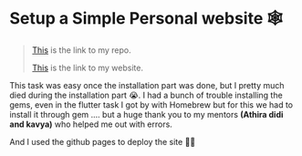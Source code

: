 # Setup a Simple Personal website 🕸 

> [This](https://github.com/PranavKrishnan007/PranavKrishnan007.github.io) is the link to my repo.
> 
>[This](https://pranavkrishnan007.github.io/) is the link to my website.

This task was easy once the installation part was done, but I pretty much died during the installation part 😭. I had a bunch of trouble installing the gems, even in the flutter task I got by with Homebrew but for this we had to install it through 
gem .... but a huge thank you to my mentors **(Athira didi and kavya)** who helped me out with errors. 


And I used the github pages to deploy the site ✌🏾

